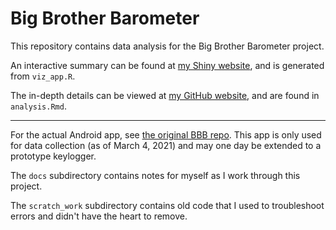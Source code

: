 # Big Brother Barometer

This repository contains data analysis for the Big Brother Barometer project. 

An interactive summary can be found at [my Shiny website](https://vermarish.shinyapps.io/bigBrotherBarometer), and is generated from `viz_app.R`.

The in-depth details can be viewed at [my GitHub website](https://vermarish.github.io), and are found in `analysis.Rmd`.


----

For the actual Android app, see [the original BBB repo](https://github.com/vermarish/big-brother-barometer). This app is only used for data collection (as of March 4, 2021) and may one day be extended to a prototype keylogger.

The `docs` subdirectory contains notes for myself as I work through this project.

The `scratch_work` subdirectory contains old code that I used to troubleshoot errors and didn't have the heart to remove.